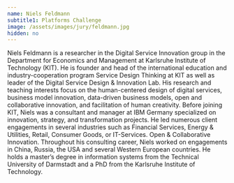 ```yaml
---
name: Niels Feldmann
subtitle1: Platforms Challenge
image: /assets/images/jury/feldmann.jpg
hidden: no
---
```

Niels Feldmann is a researcher in the Digital Service Innovation group in the Department for Economics and Management at Karlsruhe Institute of Technology (KIT). He is founder and head of the international education and industry-cooperation program Service Design Thinking at KIT as well as leader of the Digital Service Design & Innovation Lab. His research and teaching interests focus on the human-centered design of digital services, business model innovation, data-driven business models, open and collaborative innovation, and facilitation of human creativity. Before joining KIT, Niels was a consultant and manager at IBM Germany specialized on innovation, strategy, and transformation projects. He led numerous client engagements in several industries such as Financial Services, Energy & Utilities, Retail, Consumer Goods, or IT-Services. Open & Collaborative Innovation. Throughout his consulting career, Niels worked on engagements in China, Russia, the USA and several Western European countries. He holds a master’s degree in information systems from the Technical University of Darmstadt and a PhD from the Karlsruhe Institute of Technology.
